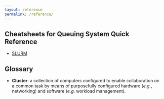 ```yaml
---
layout: reference
permalink: /reference/
---
```


## Cheatsheets for Queuing System Quick Reference

* [SLURM](https://slurm.schedmd.com/pdfs/summary.pdf)

## Glossary

* **Cluster**: a collection of computers configured to enable collaboration on a common task by
  means of purposefully configured hardware (*e.g.*, networking) and software (*e.g.* workload
  management).

